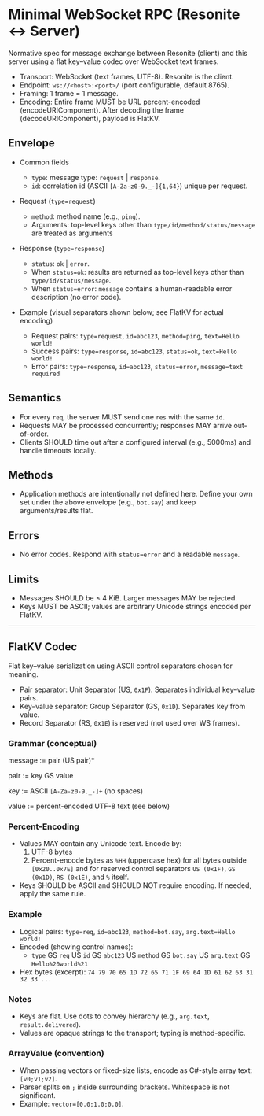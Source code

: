 # Minimal WebSocket RPC (Resonite ↔ Server)

Normative spec for message exchange between Resonite (client) and this server using a flat key–value codec over WebSocket text frames.

- Transport: WebSocket (text frames, UTF-8). Resonite is the client.
- Endpoint: `ws://<host>:<port>/` (port configurable, default 8765).
- Framing: 1 frame = 1 message.
- Encoding: Entire frame MUST be URL percent-encoded (encodeURIComponent). After decoding the frame (decodeURIComponent), payload is FlatKV.

## Envelope

- Common fields
  - `type`: message type: `request` | `response`.
  - `id`: correlation id (ASCII `[A-Za-z0-9._-]{1,64}`) unique per request.

- Request (`type=request`)
  - `method`: method name (e.g., `ping`).
  - Arguments: top-level keys other than `type/id/method/status/message` are treated as arguments

- Response (`type=response`)
  - `status`: `ok` | `error`.
  - When `status=ok`: results are returned as top-level keys other than `type/id/status/message`.
  - When `status=error`: `message` contains a human-readable error description (no error code).

- Example (visual separators shown below; see FlatKV for actual encoding)
  - Request pairs: `type=request`, `id=abc123`, `method=ping`, `text=Hello world!`
  - Success pairs: `type=response`, `id=abc123`, `status=ok`, `text=Hello world!`
  - Error pairs: `type=response`, `id=abc123`, `status=error`, `message=text required`

## Semantics

- For every `req`, the server MUST send one `res` with the same `id`.
- Requests MAY be processed concurrently; responses MAY arrive out-of-order.
- Clients SHOULD time out after a configured interval (e.g., 5000ms) and handle timeouts locally.

## Methods

- Application methods are intentionally not defined here. Define your own set under the above envelope (e.g., `bot.say`) and keep arguments/results flat.

## Errors

- No error codes. Respond with `status=error` and a readable `message`.

## Limits

- Messages SHOULD be ≤ 4 KiB. Larger messages MAY be rejected.
- Keys MUST be ASCII; values are arbitrary Unicode strings encoded per FlatKV.

---

## FlatKV Codec

Flat key–value serialization using ASCII control separators chosen for meaning.

- Pair separator: Unit Separator (US, `0x1F`). Separates individual key–value pairs.
- Key–value separator: Group Separator (GS, `0x1D`). Separates key from value.
- Record Separator (RS, `0x1E`) is reserved (not used over WS frames).

### Grammar (conceptual)

message := pair (US pair)\*

pair := key GS value

key := ASCII `[A-Za-z0-9._-]+` (no spaces)

value := percent-encoded UTF-8 text (see below)

### Percent-Encoding

- Values MAY contain any Unicode text. Encode by:
  1. UTF-8 bytes
  2. Percent-encode bytes as `%HH` (uppercase hex) for all bytes outside `[0x20..0x7E]` and for reserved control separators `US (0x1F)`, `GS (0x1D)`, `RS (0x1E)`, and `%` itself.
- Keys SHOULD be ASCII and SHOULD NOT require encoding. If needed, apply the same rule.

### Example

- Logical pairs: `type=req`, `id=abc123`, `method=bot.say`, `arg.text=Hello world!`
- Encoded (showing control names):
  - `type` GS `req` US `id` GS `abc123` US `method` GS `bot.say` US `arg.text` GS `Hello%20world%21`
- Hex bytes (excerpt): `74 79 70 65 1D 72 65 71 1F 69 64 1D 61 62 63 31 32 33 ...`

### Notes

- Keys are flat. Use dots to convey hierarchy (e.g., `arg.text`, `result.delivered`).
- Values are opaque strings to the transport; typing is method-specific.

### ArrayValue (convention)

- When passing vectors or fixed-size lists, encode as C#-style array text: `[v0;v1;v2]`.
- Parser splits on `;` inside surrounding brackets. Whitespace is not significant.
- Example: `vector=[0.0;1.0;0.0]`.
